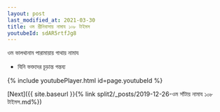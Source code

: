 ```yaml
---
layout: post
last_modified_at: 2021-03-30
title: ওম শ্রীনিবাসায় নামায ১০৮ টাইমস
youtubeId: sdAR5rtfJg8
---
```

 
 
 ওম ভালথানাম পারামায়ায় গাথায় নামায  
 
 -  যিনি ভক্তদের চূড়ান্ত গন্তব্য 
 
  
 
  
 
 
 
 
 
 


{% include youtubePlayer.html id=page.youtubeId %}
 
[Next]({{ site.baseurl }}{% link  split2/_posts/2019-12-26-ওম সাঁটায় নামায ১০৮ টাইমস.md%})
 
